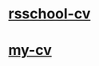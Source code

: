 # [rsschool-cv](https://ira-bughaichuk.github.io/rsschool-cv/)
# [my-cv](https://ira-bughaichuk.github.io/rsschool-cv/cv)
